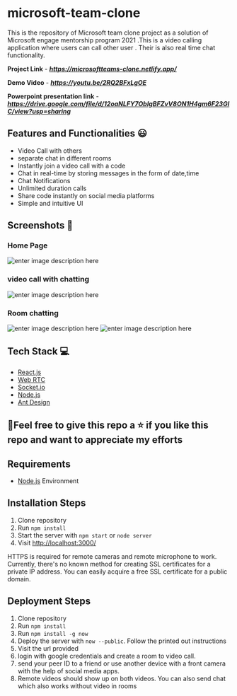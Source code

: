 # microsoft-team-clone
This is the repository of Microsoft team clone project as a solution of Microsoft engage mentorship program 2021
.This is a video calling application where users can call other user . Their is also real time chat functionality.

**Project Link** - ***https://microsoftteams-clone.netlify.app/***


**Demo Video** - ***https://youtu.be/2RQ2BFxLgOE***



**Powerpoint presentation link** - ***https://drive.google.com/file/d/12oaNLFY7ObIgBFZvV8ON1H4gm6F23GIC/view?usp=sharing***

## Features and Functionalities 😃

- Video Call with others
- separate chat in different rooms
- Instantly join a video call with a code
- Chat in real-time by storing messages in the form of date,time
- Chat Notifications
- Unlimited duration calls
- Share code instantly on social media platforms
- Simple and intuitive UI

## Screenshots 📸

### Home Page

![enter image description here](https://i.imgur.com/l2GVWHv.png)


### video call with chatting

![enter image description here](https://i.imgur.com/WS9gdpw.png)

### Room chatting

![enter image description here](https://i.imgur.com/ap6kpvM.png)
![enter image description here](https://i.imgur.com/XPKfCjI.png)

## Tech Stack 💻

- [React.js](https://reactjs.org/)
- [Web RTC](https://github.com/webrtc)
- [Socket.io](https://socket.io/)
- [Node.js](https://nodejs.org/en/)
- [Ant Design](https://ant.design/)


## 🤩Feel free to give this repo a ⭐ if you like this repo and want to appreciate my efforts
## Requirements

* [Node.js](http://nodejs.org/) Environment

## Installation Steps

1. Clone repository
2. Run `npm install`
3. Start the server with `npm start` or `node server`
4. Visit [http://localhost:3000/](http://localhost:3000/)

HTTPS is required for remote cameras and remote microphone to work. Currently, there's no known method for creating SSL certificates for a private IP address. You can easily acquire a free SSL certificate for a public domain.

## Deployment Steps

1. Clone repository
2. Run `npm install`
3. Run `npm install -g now`
4. Deploy the server with `now --public`. Follow the printed out instructions
5. Visit the url provided
6. login with google credentials and create a room to video call.
7. send your peer ID to a friend or use another device with a front camera with the help of social media apps. 
8. Remote videos should show up on both videos. You can also send chat which also works without video in rooms
